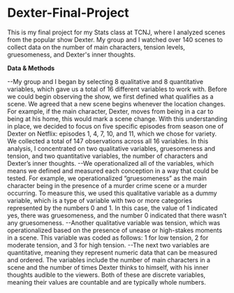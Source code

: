 # Dexter-Final-Project
This is my final project for my Stats class at TCNJ, where I analyzed scenes from the popular show Dexter. My group and I watched over 140 scenes to collect data on the number of main characters, tension levels, gruesomeness, and Dexter's inner thoughts.

**Data & Methods**

--My group and I began by selecting 8 qualitative and 8 quantitative variables, which gave us a total of 16 different variables to work with. Before we could begin observing the show, we first defined what qualifies as a scene. We agreed that a new scene begins whenever the location changes. For example, if the main character, Dexter, moves from being in a car to being at his home, this would mark a scene change. With this understanding in place, we decided to focus on five specific episodes from season one of Dexter on Netflix: episodes 1, 4, 7, 10, and 11, which we chose for variety. We collected a total of 147 observations across all 16 variables. In this analysis, I concentrated on two qualitative variables, gruesomeness and tension, and two quantitative variables, the number of characters and Dexter’s inner thoughts. 
--We operationalized all of the variables, which means we defined and measured each conception in a way that could be tested. For example, we operationalized “gruesomeness” as the main character being in the presence of a murder crime scene or a murder occurring. To measure this, we used this qualitative variable as a dummy variable, which is a type of variable with two or more categories represented by the numbers 0 and 1. In this case, the value of 1 indicated yes, there was gruesomeness, and the number 0 indicated that there wasn’t any gruesomeness. 
--Another qualitative variable was tension, which was operationalized based on the presence of unease or high-stakes moments in a scene. This variable was coded as follows: 1 for low tension, 2 for moderate tension, and 3 for high tension. 
--The next two variables are quantitative, meaning they represent numeric data that can be measured and ordered. The variables include the number of main characters in a scene and the number of times Dexter thinks to himself, with his inner thoughts audible to the viewers. Both of these are discrete variables, meaning their values are countable and are typically whole numbers.



